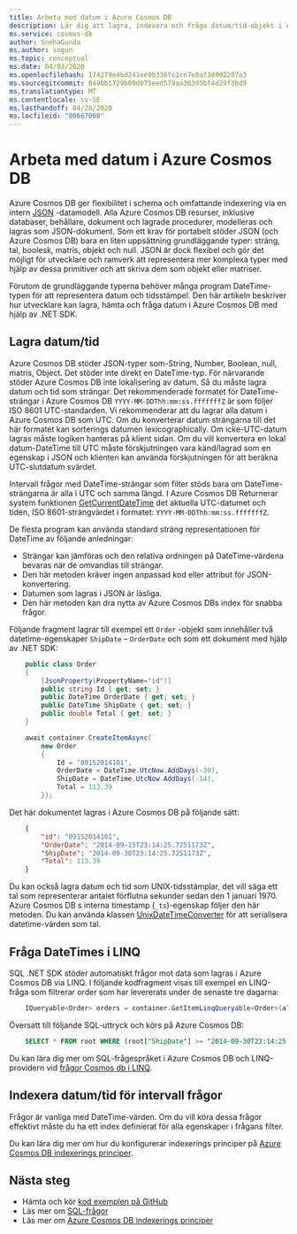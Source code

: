 ```yaml
---
title: Arbeta med datum i Azure Cosmos DB
description: Lär dig att lagra, indexera och fråga datum/tid-objekt i Azure Cosmos DB
ms.service: cosmos-db
author: SnehaGunda
ms.author: sngun
ms.topic: conceptual
ms.date: 04/03/2020
ms.openlocfilehash: 174279e4bd241ee9b336fc1ce7e0af389d2297a3
ms.sourcegitcommit: 849bb1729b89d075eed579aa36395bf4d29f3bd9
ms.translationtype: MT
ms.contentlocale: sv-SE
ms.lasthandoff: 04/28/2020
ms.locfileid: "80667008"
---
```

# <a name="working-with-dates-in-azure-cosmos-db"></a>Arbeta med datum i Azure Cosmos DB

Azure Cosmos DB ger flexibilitet i schema och omfattande indexering via en intern [JSON](https://www.json.org) -datamodell. Alla Azure Cosmos DB resurser, inklusive databaser, behållare, dokument och lagrade procedurer, modelleras och lagras som JSON-dokument. Som ett krav för portabelt stöder JSON (och Azure Cosmos DB) bara en liten uppsättning grundläggande typer: sträng, tal, boolesk, matris, objekt och null. JSON är dock flexibel och gör det möjligt för utvecklare och ramverk att representera mer komplexa typer med hjälp av dessa primitiver och att skriva dem som objekt eller matriser.

Förutom de grundläggande typerna behöver många program DateTime-typen för att representera datum och tidsstämpel. Den här artikeln beskriver hur utvecklare kan lagra, hämta och fråga datum i Azure Cosmos DB med hjälp av .NET SDK.

## <a name="storing-datetimes"></a>Lagra datum/tid

Azure Cosmos DB stöder JSON-typer som-String, Number, Boolean, null, matris, Object. Det stöder inte direkt en DateTime-typ. För närvarande stöder Azure Cosmos DB inte lokalisering av datum. Så du måste lagra datum och tid som strängar. Det rekommenderade formatet för DateTime-strängar i Azure Cosmos DB `YYYY-MM-DDThh:mm:ss.fffffffZ` är som följer ISO 8601 UTC-standarden. Vi rekommenderar att du lagrar alla datum i Azure Cosmos DB som UTC. Om du konverterar datum strängarna till det här formatet kan sorterings datumen lexicographically. Om icke-UTC-datum lagras måste logiken hanteras på klient sidan. Om du vill konvertera en lokal datum-DateTime till UTC måste förskjutningen vara känd/lagrad som en egenskap i JSON och klienten kan använda förskjutningen för att beräkna UTC-slutdatum svärdet.

Intervall frågor med DateTime-strängar som filter stöds bara om DateTime-strängarna är alla i UTC och samma längd. I Azure Cosmos DB Returnerar system funktionen [GetCurrentDateTime](sql-query-getcurrentdatetime.md) det aktuella UTC-datumet och tiden, ISO 8601-strängvärdet i formatet: `YYYY-MM-DDThh:mm:ss.fffffffZ`.

De flesta program kan använda standard sträng representationen för DateTime av följande anledningar:

* Strängar kan jämföras och den relativa ordningen på DateTime-värdena bevaras när de omvandlas till strängar.
* Den här metoden kräver ingen anpassad kod eller attribut för JSON-konvertering.
* Datumen som lagras i JSON är läsliga.
* Den här metoden kan dra nytta av Azure Cosmos DBs index för snabba frågor.

Följande fragment lagrar till exempel ett `Order` -objekt som innehåller två datetime-egenskaper `ShipDate` – `OrderDate` och som ett dokument med hjälp av .NET SDK:

```csharp
    public class Order
    {
        [JsonProperty(PropertyName="id")]
        public string Id { get; set; }
        public DateTime OrderDate { get; set; }
        public DateTime ShipDate { get; set; }
        public double Total { get; set; }
    }

    await container.CreateItemAsync(
        new Order
        {
            Id = "09152014101",
            OrderDate = DateTime.UtcNow.AddDays(-30),
            ShipDate = DateTime.UtcNow.AddDays(-14),
            Total = 113.39
        });
```

Det här dokumentet lagras i Azure Cosmos DB på följande sätt:

```json
    {
        "id": "09152014101",
        "OrderDate": "2014-09-15T23:14:25.7251173Z",
        "ShipDate": "2014-09-30T23:14:25.7251173Z",
        "Total": 113.39
    }
```  

Du kan också lagra datum och tid som UNIX-tidsstämplar, det vill säga ett tal som representerar antalet förflutna sekunder sedan den 1 januari 1970. Azure Cosmos DB s interna timestamp (`_ts`)-egenskap följer den här metoden. Du kan använda klassen [UnixDateTimeConverter](https://msdn.microsoft.com/library/azure/microsoft.azure.documents.unixdatetimeconverter.aspx) för att serialisera datetime-värden som tal.

## <a name="querying-datetimes-in-linq"></a>Fråga DateTimes i LINQ

SQL .NET SDK stöder automatiskt frågor mot data som lagras i Azure Cosmos DB via LINQ. I följande kodfragment visas till exempel en LINQ-fråga som filtrerar order som har levererats under de senaste tre dagarna:

```csharp
    IQueryable<Order> orders = container.GetItemLinqQueryable<Order>(allowSynchronousQueryExecution: true).Where(o => o.ShipDate >= DateTime.UtcNow.AddDays(-3));
```

Översatt till följande SQL-uttryck och körs på Azure Cosmos DB:

```sql
    SELECT * FROM root WHERE (root["ShipDate"] >= "2014-09-30T23:14:25.7251173Z")
```

Du kan lära dig mer om SQL-frågespråket i Azure Cosmos DB och LINQ-providern vid [frågor Cosmos db i LINQ](sql-query-linq-to-sql.md).

## <a name="indexing-datetimes-for-range-queries"></a>Indexera datum/tid för intervall frågor

Frågor är vanliga med DateTime-värden. Om du vill köra dessa frågor effektivt måste du ha ett index definierat för alla egenskaper i frågans filter.

Du kan lära dig mer om hur du konfigurerar indexerings principer på [Azure Cosmos DB indexerings principer](index-policy.md). 

## <a name="next-steps"></a>Nästa steg

* Hämta och kör [kod exemplen på GitHub](https://github.com/Azure/azure-documentdb-dotnet/tree/master/samples/code-samples)
* Läs mer om [SQL-frågor](sql-query-getting-started.md)
* Läs mer om [Azure Cosmos DB indexerings principer](index-policy.md)
